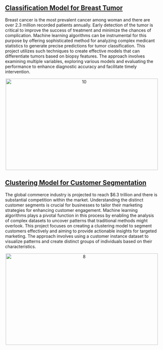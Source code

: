 ## [Classification Model for Breast Tumor](https://github.com/AzmaynInkishaf/Classification-Model-for-Breast-Tumor)

Breast cancer is the most prevalent cancer among woman and there are over 2.3 million recorded patients annually. Early detection of the tumor is critical to improve the success of treatment and minimize the chances of complication. Machine learning algorithms can be instrumental for this purpose by offering sophisticated method for analyzing complex medicant statistics to generate precise predictions for tumor classification. This project utilizes such techniques to create effective models that can differentiate tumors based on biopsy features. The approach involves examining multiple variables, exploring various models and evaluating the performance to enhance diagnostic accuracy and facilitate timely intervention.

<p align="center"><img src="https://github.com/user-attachments/assets/bf0552ba-aefb-417f-b9d0-5c2ebaae5323" alt="10" style="width: 500px; height: 300px;"></p>

## [Clustering Model for Customer Segmentation](https://github.com/AzmaynInkishaf/Clustering-Model-for-Customer-Segmentation/tree/main)

The global commerce industry is projected to reach $6.3 trillion and there is substantial competition within the market. Understanding the distinct customer segments is crucial for businesses to tailor their marketing strategies for enhancing customer engagement. Machine learning algorithms plays a pivotal function in this process by enabling the analysis of complex datasets to uncover patterns that traditional methods might overlook. This project focuses on creating a clustering model to segment customers effectively and aiming to provide actionable insights for targeted marketing. The approach involves using a customer instance dataset to visualize patterns and create distinct groups of individuals based on their characteristics.

<p align="center"><img src="https://github.com/user-attachments/assets/1935e607-723f-4a52-9fa8-581d88ef4321" alt="8" style="width: 500px; height: 300px;"></p>
